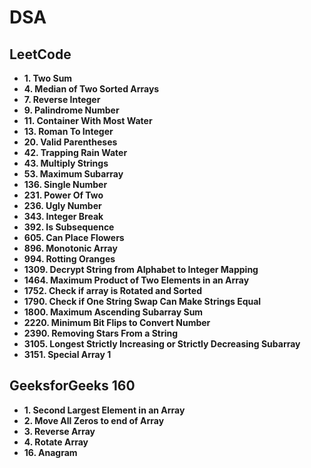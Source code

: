 # DSA

## LeetCode
- **1. Two Sum**
- **4. Median of Two Sorted Arrays**
- **7. Reverse Integer**
- **9. Palindrome Number**
- **11. Container With Most Water**
- **13. Roman To Integer**
- **20. Valid Parentheses**
- **42. Trapping Rain Water**
- **43. Multiply Strings**
- **53. Maximum Subarray**
- **136. Single Number**
- **231. Power Of Two**
- **236. Ugly Number**
- **343. Integer Break**
- **392. Is Subsequence**
- **605. Can Place Flowers**
- **896. Monotonic Array**
- **994. Rotting Oranges**
- **1309. Decrypt String from Alphabet to Integer Mapping**
- **1464. Maximum Product of Two Elements in an Array**
- **1752. Check if array is Rotated and Sorted**
- **1790. Check if One String Swap Can Make Strings Equal**
- **1800. Maximum Ascending Subarray Sum**
- **2220. Minimum Bit Flips to Convert Number**
- **2390. Removing Stars From a String** 
- **3105. Longest Strictly Increasing or Strictly Decreasing Subarray**
- **3151. Special Array 1**

## GeeksforGeeks 160
- **1. Second Largest Element in an Array**
- **2. Move All Zeros to end of Array**
- **3. Reverse Array**
- **4. Rotate Array**
- **16. Anagram**